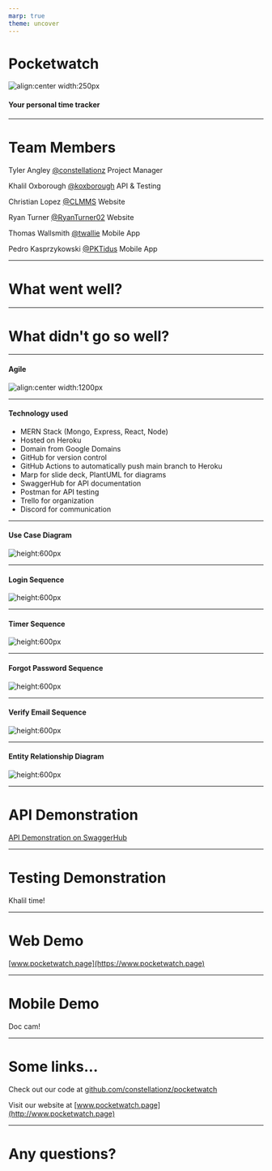 ```yaml
---
marp: true
theme: uncover
---
```


<!-- center -->
<!-- backgroundColor: white -->

# Pocketwatch

![align:center width:250px](https://raw.githubusercontent.com/constellationz/pocketwatch/main/backend/public/images/favicon.svg)

#### Your personal time tracker

---

# Team Members

Tyler Angley [@constellationz](https://github.com/constellationz) Project Manager

Khalil Oxborough [@koxborough](https://github.com/koxborough) API & Testing

Christian Lopez [@CLMMS](https://github.com/CLMMS) Website

Ryan Turner [@RyanTurner02](https://github.com/RyanTurner92) Website

Thomas Wallsmith [@twallie](https://github.com/twallie) Mobile App

Pedro Kasprzykowski [@PKTidus](https://github.com/PKTidus) Mobile App

---

# What went well?
 
---
 

# What didn't go so well?
 
---

#### Agile

![align:center width:1200px](./media/backlog.png)

---

#### Technology used

- MERN Stack (Mongo, Express, React, Node)
- Hosted on Heroku
- Domain from Google Domains
- GitHub for version control
- GitHub Actions to automatically push main branch to Heroku
- Marp for slide deck, PlantUML for diagrams
- SwaggerHub for API documentation
- Postman for API testing
- Trello for organization
- Discord for communication

---

#### Use Case Diagram

![height:600px](./media/usecase.svg)

---

#### Login Sequence

![height:600px](./media/loginsequence.svg)

---

#### Timer Sequence

![height:600px](./media/timersequence.svg)

---

#### Forgot Password Sequence

![height:600px](./media/forgotpasswordsequence.svg)

---

#### Verify Email Sequence

![height:600px](./media/verifysequence.svg)

---

#### Entity Relationship Diagram

![height:600px](./media/ERD.svg)

---

# API Demonstration

[API Demonstration on SwaggerHub](https://app.swaggerhub.com/apis/TANGLEY/Pocketwatch/1.0.0)

---

# Testing Demonstration

Khalil time!

---

# Web Demo

[www.pocketwatch.page](https://www.pocketwatch.page)

---

# Mobile Demo

Doc cam!

---

# Some links...

Check out our code at
[github.com/constellationz/pocketwatch](https://github.com/constellationz/pocketwatch)

Visit our website at
[www.pocketwatch.page](http://www.pocketwatch.page)

---

# Any questions?